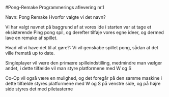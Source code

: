 #Pong-Remake
Programmerings aflevering nr.1

Navn: Pong Remake Hvorfor valgte vi det navn?

Vi har valgt navnet på baggrund af at vores ide i starten var at tage et eksisterende Ping pong spil, og derefter tilføje vores egne ideer, og dermed lave en remake af spillet.

Hvad vil vi have det til at gøre?: Vi vil genskabe spillet pong, sådan at det ville fremstå up to date.

Singleplayer vil være den primære spilleindstilling, medmindre man vælger andet, i dette tilfælde vil man styre platformene med W og S

Co-Op vil også være en mulighed, og det foregår på den samme maskine i dette tilfælde styres platformene med W og S på venstre side, og på højre side styres det med piletasterne
